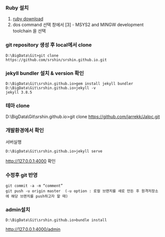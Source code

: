 ### Ruby 설치
1. [ruby download](https://www.ruby-lang.org/en/downloads/)
2. dos command 선택 창에서 [3] - MSYS2 and MINGW development toolchain 을 선택
### git repository 생성 후 local에서 clone
```
D:\BigData\Git>git clone https://github.com/srshin/srshin.github.io.git
```
### jekyll bundler 설치 & version 확인
```
D:\BigData\Git\srshin.github.io>gem install jekyll bundler
D:\BigData\Git\srshin.github.io>jekyll -v
jekyll 3.8.5

```
### 테마 clone
D:\BigData\Git\srshin.github.io>git clone https://github.com/jarrekk/Jalpc.git
###  개발환경에서 확인
서버실행
```
D:\BigData\Git\srshin.github.io>jekyll serve
```
http://127.0.0.1:4000 확인 
### 수정후 git 반영
```
git commit -a -m “comment”
git push -u origin master  (-u option : 로컬 브랜치를 새로 만든 후 원격저장소에 해당 브랜치를 push하고자 할 때) 
```
### admin설치 
```
D:\BigData\Git\srshin.github.io>bundle install
```
http://127.0.0.1:4000/admin


